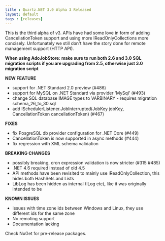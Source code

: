 ```yaml
---
title : Quartz.NET 3.0 Alpha 3 Released
layout: default
tags : [releases]
---
```


This is the third alpha of v3. APIs have had some love in form of adding CancellationToken support and
using more IReadOnlyCollection<T>s more concisely. Unfortunately we still don't have the story done for
remote management support (HTTP API).
  
**When using AdoJobStore: make sure to run both 2.6 and 3.0 SQL migration scripts if you are upgrading from 2.5, otherwise just 3.0 migration script**

__NEW FEATURE__

* support for .NET Standard 2.0 preview (#486)
* support for MySQL on .NET Standard via provider 'MySql' (#493)
* change SQL database IMAGE types to VARBINARY - requires migration schema_26_to_30.sql
* add ISchedulerListener.JobInterrupted(JobKey jobKey, CancellationToken cancellationToken) (#467)

__FIXES__

* fix PosgreSQL db provider configuration for .NET Core (#449)
* CancellationToken is now supported in async methods (#444)
* fix regression with XML schema validation

__BREAKING CHANGES__

* possibly breaking, cron expression validation is now stricter (#315 #485)
* .NET 4.6 required instead of old 4.5
* API methods have been revisited to mainly use IReadOnlyCollection<T>, this hides both HashSet<T>s and List<T>s
* LibLog has been hidden as internal (ILog etc), like it was originally intended to be

__KNOWN ISSUES__

* Issues with time zone ids between Windows and Linux, they use different ids for the same zone
* No remoting support
* Documentation lacking

Check NuGet for pre-release packages.
